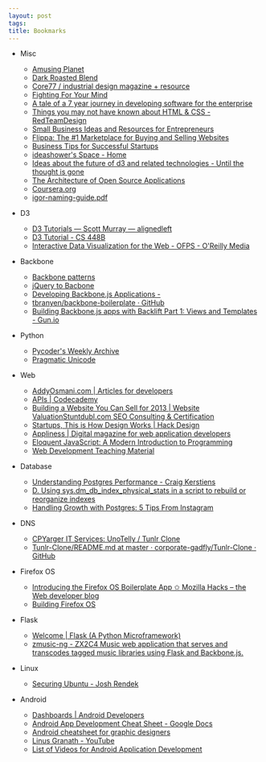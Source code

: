```yaml
---
layout: post
tags: 
title: Bookmarks
---
```

* Misc
  - [Amusing Planet](http://www.amusingplanet.com/)
  - [Dark Roasted Blend](http://www.darkroastedblend.com/)
  - [Core77 / industrial design magazine + resource](http://core77.com/)
  - [Fighting For Your Mind](http://refer.ly/fighting_for_your_mind/c/833fe668546a11e2b5ab22000a1db8fa)
  - [A tale of a 7 year journey in developing software for the enterprise](http://www.theenterprisearchitect.eu/archive/2013/01/05/a-tale-of-a-7-year-journey-in-developing-software-for-the-enterprise)
  - [Things you may not have known about HTML &amp; CSS - RedTeamDesign](http://www.red-team-design.com/things-you-may-not-have-known-about-html-css)
  - [Small Business Ideas and Resources for Entrepreneurs](http://www.inc.com/)
  - [Flippa: The #1 Marketplace for Buying and Selling Websites](https://flippa.com/)
  - [Business Tips for Successful Startups](http://mixergy.com)
  - [ideashower's Space - Home](http://ideashower.posterous.com/)
  - [Ideas about the future of d3 and related technologies - Until the thought is gone](http://zacharymaril.com/blog/2012/07/10/ideas-about-future-of-d3/)
  - [The Architecture of Open Source Applications](http://www.aosabook.org)
  - [Coursera.org](https://www.coursera.org/course/startup)
  - [igor-naming-guide.pdf](http://www.igorinternational.com/process/igor-naming-guide.pdf)

* D3
  - [D3 Tutorials — Scott Murray — alignedleft](http://alignedleft.com/tutorials/d3/)
  - [D3 Tutorial - CS 448B](https://graphics.stanford.edu/wikis/cs448b-12-fall/D3_Tutorial)
  - [Interactive Data Visualization for the Web - OFPS - O'Reilly Media](http://ofps.oreilly.com/titles/9781449339739/index.html)

* Backbone
  - [Backbone patterns](http://ricostacruz.com/backbone-patterns/)
  - [jQuery to Bacbone](https://github.com/kjbekkelund/writings/blob/master/published/understanding-backbone.md/)
  - [Developing Backbone.js Applications -](http://addyosmani.github.com/backbone-fundamentals/)
  - [tbranyen/backbone-boilerplate · GitHub](https://github.com/tbranyen/backbone-boilerplate)
  - [Building Backbone.js apps with Backlift Part 1: Views and Templates - Gun.io](http://gun.io/blog/Building-Backbone.js-apps-with-Backlift-Views-and-Templates/)

* Python
  - [Pycoder's Weekly Archive](http://pycoders.com/archive.html)
  - [Pragmatic Unicode](http://nedbatchelder.com/text/unipain.html)

* Web
  - [AddyOsmani.com | Articles for developers](http://addyosmani.com/blog/)
  - [APIs | Codecademy](http://www.codecademy.com/tracks/apis)
  - [Building a Website You Can Sell for 2013 | Website ValuationStuntdubl.com SEO Consulting &amp; Certification](http://www.stuntdubl.com/2013/01/08/website-valuation-2013/)
  - [Startups, This is How Design Works | Hack Design](http://hackdesign.org/link/startups-this-is-how-design-works/)
  - [Appliness | Digital magazine for web application developers](http://www.appliness.com/)
  - [Eloquent JavaScript: A Modern Introduction to Programming](http://eloquentjavascript.net/)
  - [Web Development Teaching Material](http://www.teaching-materials.org/)

* Database
  - [Understanding Postgres Performance - Craig Kerstiens](http://craigkerstiens.com/2012/10/01/understanding-postgres-performance/)
  - [D. Using sys.dm_db_index_physical_stats in a script to rebuild or reorganize indexes](http://msdn.microsoft.com/en-us/library/ms188917.aspx)
  - [Handling Growth with Postgres: 5 Tips From Instagram](http://instagram-engineering.tumblr.com/post/40781627982/handling-growth-with-postgres-5-tips-from-instagram)

* DNS
  - [CPYarger IT Services: UnoTelly / Tunlr Clone](http://www.cpyarger.com/2012/11/unotelly-tunlr-clone.html)
  - [Tunlr-Clone/README.md at master · corporate-gadfly/Tunlr-Clone · GitHub](https://github.com/corporate-gadfly/Tunlr-Clone/blob/master/README.md)

* Firefox OS
  - [Introducing the Firefox OS Boilerplate App ✩ Mozilla Hacks – the Web developer blog](https://hacks.mozilla.org/2013/01/introducing-the-firefox-os-boilerplate-app/)
  - [Building Firefox OS](http://buildingfirefoxos.com/)

* Flask
  - [Welcome | Flask (A Python Microframework)](http://flask.pocoo.org/)
  - [zmusic-ng - ZX2C4 Music web application that serves and transcodes tagged music libraries using Flask and Backbone.js.](http://git.zx2c4.com/zmusic-ng/about/)

* Linux
  - [Securing Ubuntu - Josh Rendek](http://joshrendek.com/2013/01/securing-ubuntu/)

* Android
  - [Dashboards | Android Developers](http://developer.android.com/about/dashboards/index.html)
  - [Android App Development Cheat Sheet - Google Docs](https://docs.google.com/spreadsheet/lv?key=0Aiakq5EFgZZTdGlmblFNMFZLN3huRnNUNzdkWDRoekE)
  - [Android cheatsheet for graphic designers](http://petrnohejl.github.io/Android-Cheatsheet-For-Graphic-Designers/)
  - [Linus Granath - YouTube](http://www.youtube.com/channel/UC7vTzkJuMMHIor8hMmaWMyw)
  - [List of Videos for Android Application Development](http://thenewboston.org/list.php?cat=6)
